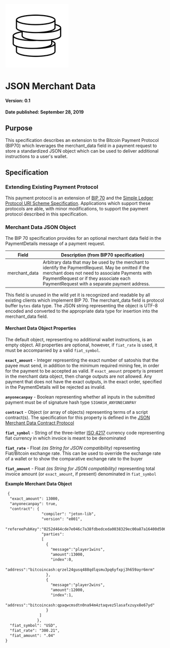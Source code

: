 ![Jeton](images/logo-200.png)

# JSON Merchant Data

#### Version: 0.1
#### Date published: September 28, 2019

## Purpose

This specification describes an extension to the Bitcoin Payment Protocol (BIP70) which leverages the merchant_data field in a payment request to store a standardized JSON object which can be used to deliver additional instructions to a user's wallet.

## Specification

### Extending Existing Payment Protocol

This payment protocol is an extension of [BIP 70](https://github.com/bitcoin/bips/blob/master/bip-0070.mediawiki) and the [Simple Ledger Protocol URI Scheme Specification](https://github.com/simpleledger/slp-specifications/blob/token-documents/slp-uri-scheme.md). Applications which support these protocols are able, with minor modifications, to support the payment protocol described in this specification.

### Merchant Data JSON Object

The BIP 70 specification provides for an optional merchant data field in the PaymentDetails message of a payment request.

| Field  | Description (from BIP70 specification)                                 |
| ------------ | ------------------------------------------|
| merchant_data | Arbitrary data that may be used by the merchant to identify the PaymentRequest. May be omitted if the merchant does not need to associate Payments with PaymentRequest or if they associate each PaymentRequest with a separate payment address. |

This field is unused in the wild yet it is recognized and readable by all existing clients which implement BIP 70. The merchant_data field is protocol buffer ``bytes`` data type. The JSON string representing the object is UTF-8 encoded and converted to the appropriate data type for insertion into the merchant_data field.

#### Merchant Data Object Properties

The default object, representing no additional wallet instructions, is an empty object. All properties are optional, however, if ``fiat_rate`` is used, it must be accompanied by a valid ``fiat_symbol``.

**``exact_amount``** - Integer representing the exact number of satoshis that the payee must send, in addition to the minimum required mining fee, in order for the payment to be accepted as valid. If ``exact_amount`` property is present in the merchant data object, then change outputs are not allowed. Any payment that does not have the exact outputs, in the exact order, specified in the PaymentDetails will be rejected as invalid.

**``anyonecanpay``** - Boolean representing whether all inputs in the submitted payment must be of signature hash type ``SIGHASH_ANYONECANPAY``

**``contract``** - Object (or array of objects) representing terms of a script contract(s). The specification for this property is defined in the [JSON Merchant Data Contract Protocol](https://github.com/jeton-tech/payment-protocol-extensions/blob/master/json-contract.md)

**``fiat_symbol``** - String of the three-letter [ISO 4217](https://www.iso.org/iso-4217-currency-codes.html) currency code representing fiat currency in which invoice is meant to be denominated

**``fiat_rate``** - Float *(as String for JSON compatibility)* representing Fiat/Bitcoin exchange rate. This can be used to override the exchange rate of a wallet or to show the comparative exchange rate to the buyer

**``fiat_amount``** - Float *(as String for JSON compatibility)* representing total invoice amount (or ``exact_amount``, if present) denominated in ``fiat_symbol``


**Example Merchant Data Object**
```
 {
  "exact_amount": 13000,
  "anyonecanpay": true,
  "contract": {
                "compiler": "jeton-lib",
                "version": "e001",
                "refereePubKey":"0252d464cde7e046c7a38fdbedceda0038329ec00a87a16400d506c1806a53603d",
                "parties": 
                [
                  {
                    "message":"player1wins",
                    "amount":13000,
                    "index":0,
                    "address":"bitcoincash:qrzel24gusq488qdlqsmu3pq6yfxpj3h659ayr6mrm"
                  },
                  {
                    "message":"player2wins",
                    "amount":12000,
                    "index":1,
                    "address":"bitcoincash:qpaqwcmsdtn0na94m4ztaqvez5lasafxzuyx8e67yd"
                  }
               ]
              },
  "fiat_symbol": "USD",
  "fiat_rate": "300.21",
  "fiat_amount": ".04"
}
```
